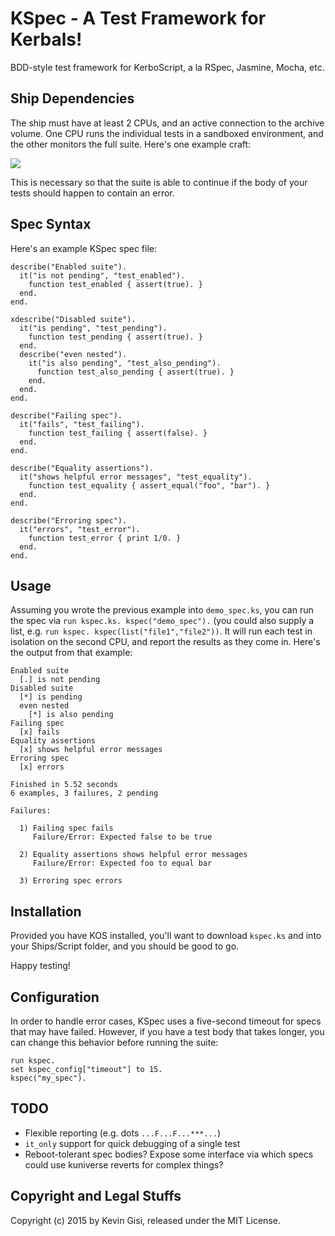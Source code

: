 # KSpec - A Test Framework for Kerbals!

BDD-style test framework for KerboScript, a la RSpec, Jasmine, Mocha, etc.

## Ship Dependencies

The ship must have at least 2 CPUs, and an active connection to the archive
volume. One CPU runs the individual tests in a sandboxed environment, and the
other monitors the full suite. Here's one example craft:

![](https://www.dropbox.com/s/83x11okoynjzqjk/kspec.png?dl=1)

This is necessary so that the suite is able to continue if the body of your
tests should happen to contain an error.

## Spec Syntax

Here's an example KSpec spec file:

```
describe("Enabled suite").
  it("is not pending", "test_enabled").
    function test_enabled { assert(true). }
  end.
end.

xdescribe("Disabled suite").
  it("is pending", "test_pending").
    function test_pending { assert(true). }
  end.
  describe("even nested").
    it("is also pending", "test_also_pending").
      function test_also_pending { assert(true). }
    end.
  end.
end.

describe("Failing spec").
  it("fails", "test_failing").
    function test_failing { assert(false). }
  end.
end.

describe("Equality assertions").
  it("shows helpful error messages", "test_equality").
    function test_equality { assert_equal("foo", "bar"). }
  end.
end.

describe("Erroring spec").
  it("errors", "test_error").
    function test_error { print 1/0. }
  end.
end.
```

## Usage

Assuming you wrote the previous example into `demo_spec.ks`, you can run the
spec via `run kspec.ks. kspec("demo_spec").` (you could also supply a list, e.g.
`run kspec. kspec(list("file1","file2"))`. It will run each test in isolation
on the second CPU, and report the results as they come in. Here's the output
from that example:

```
Enabled suite
  [.] is not pending
Disabled suite
  [*] is pending
  even nested
    [*] is also pending
Failing spec
  [x] fails
Equality assertions
  [x] shows helpful error messages
Erroring spec
  [x] errors

Finished in 5.52 seconds
6 examples, 3 failures, 2 pending

Failures:

  1) Failing spec fails
     Failure/Error: Expected false to be true

  2) Equality assertions shows helpful error messages
     Failure/Error: Expected foo to equal bar

  3) Erroring spec errors
```

## Installation

Provided you have KOS installed, you'll want to download `kspec.ks` and into
your Ships/Script folder, and you should be good to go.

Happy testing!

## Configuration

In order to handle error cases, KSpec uses a five-second timeout for specs that
may have failed. However, if you have a test body that takes longer, you can
change this behavior before running the suite:

```
run kspec.
set kspec_config["timeout"] to 15.
kspec("my_spec").
```

## TODO

* Flexible reporting (e.g. dots `...F...F...***...`)
* `it_only` support for quick debugging of a single test
* Reboot-tolerant spec bodies? Expose some interface via which specs could use
  kuniverse reverts for complex things?

## Copyright and Legal Stuffs

Copyright (c) 2015 by Kevin Gisi, released under the MIT License.
